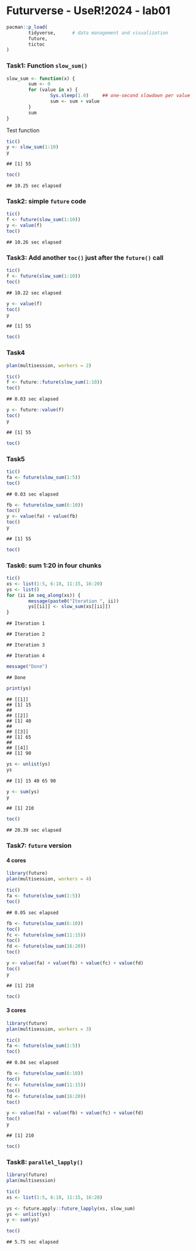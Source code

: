 Futurverse - UseR!2024 - lab01
================

``` r
pacman::p_load(
        tidyverse,      # data management and visualization
        future,
        tictoc
)
```

### Task1: Function `slow_sum()`

``` r
slow_sum <- function(x) {
        sum <- 0
        for (value in x) {
                Sys.sleep(1.0)     ## one-second slowdown per value
                sum <- sum + value
        }
        sum
}
```

Test function

``` r
tic()
y <- slow_sum(1:10)
y
```

    ## [1] 55

``` r
toc()
```

    ## 10.25 sec elapsed

### Task2: simple `future` code

``` r
tic()
f <- future(slow_sum(1:10))
y <- value(f)
toc()
```

    ## 10.26 sec elapsed

### Task3: Add another `toc()` just after the `future()` call

``` r
tic()
f <- future(slow_sum(1:10))
toc()
```

    ## 10.22 sec elapsed

``` r
y <- value(f)
toc()
y
```

    ## [1] 55

``` r
toc()
```

### Task4

``` r
plan(multisession, workers = 2)

tic()
f <- future::future(slow_sum(1:10))
toc()
```

    ## 0.03 sec elapsed

``` r
y <- future::value(f)
toc()
y
```

    ## [1] 55

``` r
toc()
```

### Task5

``` r
tic()
fa <- future(slow_sum(1:5))
toc()
```

    ## 0.03 sec elapsed

``` r
fb <- future(slow_sum(6:10))
toc()
y <- value(fa) + value(fb)
toc()
y
```

    ## [1] 55

``` r
toc()
```

### Task6: sum 1:20 in four chunks

``` r
tic()
xs <- list(1:5, 6:10, 11:15, 16:20)
ys <- list()
for (ii in seq_along(xs)) {
        message(paste0("Iteration ", ii))
        ys[[ii]] <- slow_sum(xs[[ii]])
}
```

    ## Iteration 1

    ## Iteration 2

    ## Iteration 3

    ## Iteration 4

``` r
message("Done")
```

    ## Done

``` r
print(ys)
```

    ## [[1]]
    ## [1] 15
    ## 
    ## [[2]]
    ## [1] 40
    ## 
    ## [[3]]
    ## [1] 65
    ## 
    ## [[4]]
    ## [1] 90

``` r
ys <- unlist(ys)
ys
```

    ## [1] 15 40 65 90

``` r
y <- sum(ys)
y
```

    ## [1] 210

``` r
toc()
```

    ## 20.39 sec elapsed

### Task7: `future` version

#### 4 cores

``` r
library(future)
plan(multisession, workers = 4)

tic()
fa <- future(slow_sum(1:5))
toc()
```

    ## 0.05 sec elapsed

``` r
fb <- future(slow_sum(6:10))
toc()
fc <- future(slow_sum(11:15))
toc()
fd <- future(slow_sum(16:20))
toc()

y <- value(fa) + value(fb) + value(fc) + value(fd)
toc()
y
```

    ## [1] 210

``` r
toc()
```

#### 3 cores

``` r
library(future)
plan(multisession, workers = 3)

tic()
fa <- future(slow_sum(1:5))
toc()
```

    ## 0.04 sec elapsed

``` r
fb <- future(slow_sum(6:10))
toc()
fc <- future(slow_sum(11:15))
toc()
fd <- future(slow_sum(16:20))
toc()

y <- value(fa) + value(fb) + value(fc) + value(fd)
toc()
y
```

    ## [1] 210

``` r
toc()
```

### Task8: `parallel_lapply()`

``` r
library(future)
plan(multisession)

tic()
xs <- list(1:5, 6:10, 11:15, 16:20)

ys <- future.apply::future_lapply(xs, slow_sum)
ys <- unlist(ys)
y <- sum(ys)

toc()
```

    ## 5.75 sec elapsed
